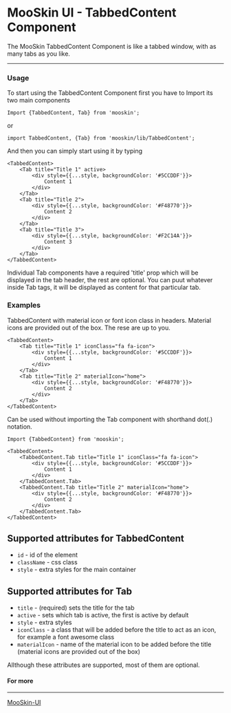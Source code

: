 # MooSkin UI - TabbedContent Component

The MooSkin TabbedContent Component is like a tabbed window, with as many tabs as you like.

___

### Usage

To start using the TabbedContent Component first you have to Import its two main components

```
Import {TabbedContent, Tab} from 'mooskin';
```
or
```
import TabbedContent, {Tab} from 'mooskin/lib/TabbedContent';
```

And then you can simply start using it by typing

```
<TabbedContent>
    <Tab title="Title 1" active>
        <div style={{...style, backgroundColor: '#5CCDDF'}}>
            Content 1
        </div>
    </Tab>
    <Tab title="Title 2">
        <div style={{...style, backgroundColor: '#F48770'}}>
            Content 2
        </div>
    </Tab>
    <Tab title="Title 3">
        <div style={{...style, backgroundColor: '#F2C14A'}}>
            Content 3
        </div>
    </Tab>
</TabbedContent>
```


Individual Tab components have a required 'title' prop which will be displayed in the tab header, the rest are optional. You can puut whatever inside Tab tags, it will be displayed as content for that particular tab.

### Examples


TabbedContent with material icon or font icon class in headers. Material icons are provided out of the box. The rese are up to you.

```
<TabbedContent>
    <Tab title="Title 1" iconClass="fa fa-icon">
        <div style={{...style, backgroundColor: '#5CCDDF'}}>
            Content 1
        </div>
    </Tab>
    <Tab title="Title 2" materialIcon="home">
        <div style={{...style, backgroundColor: '#F48770'}}>
            Content 2
        </div>
    </Tab>
</TabbedContent>
```

Can be used without importing the Tab component with shorthand dot(.) notation.

```
Import {TabbedContent} from 'mooskin';

<TabbedContent>
    <TabbedContent.Tab title="Title 1" iconClass="fa fa-icon">
        <div style={{...style, backgroundColor: '#5CCDDF'}}>
            Content 1
        </div>
    </TabbedContent.Tab>
    <TabbedContent.Tab title="Title 2" materialIcon="home">
        <div style={{...style, backgroundColor: '#F48770'}}>
            Content 2
        </div>
    </TabbedContent.Tab>
</TabbedContent>
```

<div class="playground-doc">

## Supported attributes for TabbedContent

* `id` - id of the element
* `className` - css class
* `style` - extra styles for the main container


## Supported attributes for Tab 

* `title` - (required) sets the title for the tab
* `active` - sets which tab is active, the first is active by default
* `style` -  extra styles 
* `iconClass` - a class that will be added before the title to act as an icon, for example a font awesome class
* `materialIcon` - name of the material icon to be added before the title (material icons are provided out of the box)

</div>

Allthough these attributes are supported, most of them are optional.

#### For more

___

[MooSkin-UI](https://github.com/moosend/mooskin-ui)
